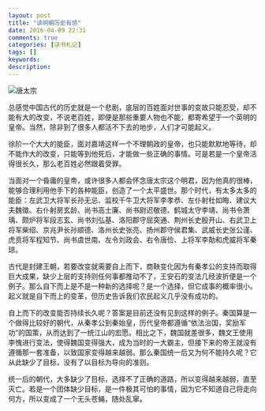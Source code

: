 ```yaml
---
layout: post
title: "读明朝历史有感"
date: 2016-04-09 22:31
comments: true
categories: [读书札记]
tags: []
keywords: 
description: 
---
```

![唐太宗](http://upload-images.jianshu.io/upload_images/15016-429d97da733d625d.jpg?imageMogr2/auto-orient/strip%7CimageView2/2/w/1240)

总感觉中国古代的历史就是一个悲剧，底层的百姓面对世事的变故只能忍受，却不能有大的改变，不说老百姓，即便是那些重要人物也不能，都寄希望于一个英明的皇帝。当然，除非到了很多人都活不下去的地步，人们才可能起义。

徐阶一个大大的能臣，面对嘉靖这样一个不理朝政的皇帝，也只能默默地等待，却不能作大的改变，只能等到他死后，才能做一些正确的事情。可是若是一个皇帝活得很长久，那么老百姓必然跟着受罪。

<!--more-->
当面对一个昏庸的皇帝，或许很多人都会怀念唐太宗这个明君，因为他真的很棒，能够合理利用他手下的各种能臣，创造了一个太平盛世。那个时代，有太多太多的能臣：左武卫大将军长孙无忌、监校千牛卫大将军李孝恭、左仆射杜如晦、建议大夫魏徵、右仆射房玄龄、尚书高士廉、尚书尉迟敬德、鹤城太守李靖、尚书令萧瑀、颇炉将军段志玄、尚书刘弘基、洛阳郡守屈突通、荆州长史殷开山、右武卫上将军柴绍、京兆尹长孙顺德、洛州长史张亮、扬州郡守侯君集、武威长史张公谨、虎贲将军程知节、尚书虞世南、左令刘政会、右令唐俭、上将军李勣和虎威将军秦琼。

古代是封建王朝，若要改变就需要自上而下，商鞅变化因为有秦孝公的支持而取得巨大成果，缺少上层的支持则任何事都推动不了，王安石的变法几经波折便是一个例子。那么自下而上是不是一种新的选择呢？是一个选择，但它成事的概率很小。起义就是自下而上的变革，但历史告诉我们农民起义几乎没有成功的。

自上而下的改变能否持续长久呢？答案是目前还没有见到这样的例子。秦国算是一个做得比较好的朝代，从秦孝公到秦始皇，历代皇帝都遵循“依法治国，奖励军功”的国策，从而达到了一统江山的宏愿。相比之下，魏国就差很多，魏文王使用李愧进行变法，使得魏国变得强大，成为当时的一大霸主，但接下来的帝王就没有遵循那一套准备，以致国家变得越来越弱。那么秦国统一后又为何不能持久呢？它从此缺少了目标，没有了以目标为导向的准则。

统一后的朝代，大多缺少了目标，选择不了正确的道路，所以变得越来越弱，直至灭亡。若是一个团体缺少目标，是一件极其可怕的事情，因为它不知道自己将走向何方，所以变成了一个无头苍蝇，随处乱窜。